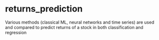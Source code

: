 # returns_prediction
Various methods (classical ML, neural networks and time series) are used and compared to predict returns of a stock in both classification and regression
